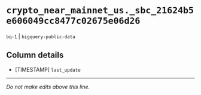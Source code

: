 # `crypto_near_mainnet_us._sbc_21624b5e606049cc8477c02675e06d26`
`bq-1` | `bigquery-public-data`

## Column details
* [TIMESTAMP] `last_update`

-------------------------------------------------------------------------------
*Do not make edits above this line.*
